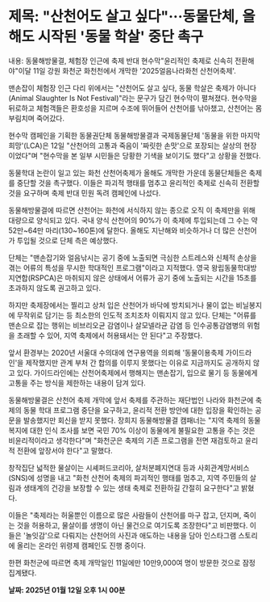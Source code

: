 # **제목: "산천어도 살고 싶다"···동물단체, 올해도 시작된 '동물 학살' 중단 촉구**

  내용: 동물해방물결, 체험장 인근에 축제 반대 현수막"윤리적인 축제로 신속히 전환해야"이달 11일 강원 화천군 화천천에서 개막한 '2025얼음나라화천 산천어축제'. 

맨손잡이 체험장 인근 다리 위에서는 "산천어도 살고 싶다, 동물 학살은 축제가 아니다(Animal Slaughter Is Not Festival)"라는 문구가 담긴 현수막이 펼쳐졌다. 현수막을 뒤로하고 체험객들은 환호성을 지르며 수조에 뛰어들어 산천어를 낚아챘고, 산천어는 몸부림치며 죽어갔다. 

현수막 캠페인을 기획한 동물권단체 동물해방물결과 국제동물단체 '동물을 위한 마지막 희망'(LCA)은 12일 "산천어의 고통과 죽음이 '짜릿한 손맛'으로 포장되는 살상의 현장이었다"며 "현수막을 본 일부 시민들은 당황한 기색을 보이기도 했다"고 상황을 전했다.

동물학대 논란이 일고 있는  화천 산천어축제가 올해도 개막한 가운데 동물단체들은 축제를 중단할 것을 촉구했다. 이들은 파괴적 행태를 멈추고 윤리적인 축제로 신속히 전환할 것을 요구하며 축제 반대 민원 독려 캠페인에 나섰다.

동물해방물결에 따르면 산천어는 화천에 서식하지 않는 종으로 오직 이 축제만을 위해 대량으로 양식되고 있다. 국내 양식 산천어의 90%가 이 축제에 투입되는데 그 수는 약 52만~64만 마리(130~160톤)에 달한다. 올해도 지난해와 비슷하거나 더 많은 산천어가 투입될 것으로 단체 측은 예상했다.

단체는 "맨손잡기와 얼음낚시는 공기 중에 노출되면 극심한 스트레스와 신체적 손상을 겪는 어류의 특성을 무시한 학대적인 프로그램"이라고 지적했다. 영국 왕립동물학대방지연합(RSPCA)은 마취되지 않은 상태에서 어류가 공기 중에 노출되는 시간을 15초를 초과하지 않도록 권고하고 있다.

하지만 축제장에서는 찔리고 상처 입은 산천어가 바닥에 방치되거나 물이 없는 비닐봉지에 무작위로 담기는 등 최소한의 인도적 조치조차 이뤄지지 않고 있다. 단체는 "어류를 맨손으로 잡는 행위는 비브리오균 감염이나 살모넬라균 감염 등 인수공통감염병의 위험을 초래할 수 있어, 지역 축제에서 허용돼서는 안 된다"고 주장했다.

앞서 환경부는 2020년 서울대 수의대에 연구용역을 의뢰해 '동물이용축제 가이드라인'을 제작했지만 관계 부처 간 합의를 이루지 못했다는 이유로 지금까지도 공개하지 않고 있다. 가이드라인에는 산천어축제에서 행해지는 맨손잡기, 입으로 물기 등 동물에게 고통을 주는 방식을 제한하는 내용이 담겨 있다.

동물해방물결은 산천어 축제 개막에 앞서 축제를 주관하는 재단법인 나라와 화천군에 축제의 동물 학대 프로그램 중단을 요구하고, 윤리적 전환 방안에 대한 입장을 확인하는 공문을 발송했지만 회신을 받지 못했다. 장희지 동물해방물결 캠패너는 "지역 축제의 동물복지에 대한 인식 조사를 보면 국민 70% 이상이 동물에게 불필요한 고통을 주는 것은 비윤리적이라고 생각한다"며 "화천군은 축제의 기존 프로그램을 전면 재검토하고 윤리적 전환에 앞장서야 한다"고 말했다.

창작집단 넓적한 물살이는 시셰퍼드코리아, 살처분폐지연대 등과 사회관계망서비스(SNS)에 성명을 내고 "화천 산천어 축제의 파괴적인 행태를 멈추고, 지역 주민들의 살림과 생태계의 건강을 보장할 수 있는 생태 축제로 전환하길 간절히 요구한다"고 밝혔다. 

이들은 "축제라는 허울뿐인 이름으로 많은 사람들이 산천어를 마구 잡고, 던지며, 죽이는 것을 허용하고, 물살이를 생명이 아닌 물건으로 여기도록 조장한다"고 비판했다. 이들은 '놀잇감'으로 다뤄지는 산천어의 사진과 애도하는 내용을 담아 인스타그램 스토리에 올리는 온라인 위령제 캠페인도 진행 중이다.

한편 화천군에 따르면 축제 개막일인 11일에만 10만9,000여 명이 방문한 것으로 잠정 집계됐다.

  **날짜: 2025년 01월 12일 오후 1시 00분**